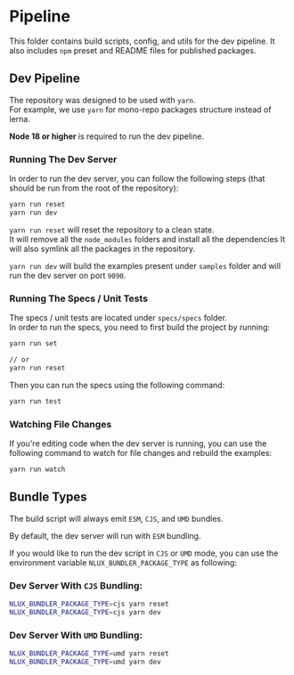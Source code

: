 # Pipeline

This folder contains build scripts, config, and utils for the dev pipeline.
It also includes `npm` preset and README files for published packages.

## Dev Pipeline

The repository was designed to be used with `yarn`.<br />
For example, we use `yarn` for mono-repo packages structure instead of lerna.

**Node 18 or higher** is required to run the dev pipeline.

### Running The Dev Server

In order to run the dev server, you can follow the following steps (that
should be run from the root of the repository):

```bash
yarn run reset
yarn run dev
```

`yarn run reset` will reset the repository to a clean state.<br />
It will remove all the `node_modules` folders and install all the dependencies
It will also symlink all the packages in the repository.

`yarn run dev` will build the examples present under `samples` folder and will run
the dev server on port `9090`.

### Running The Specs / Unit Tests

The specs / unit tests are located under `specs/specs` folder.<br />
In order to run the specs, you need to first build the project by running:

```bash
yarn run set

// or
yarn run reset
```

Then you can run the specs using the following command:

```bash
yarn run test
```

### Watching File Changes

If you're editing code when the dev server is running, you can use the following
command to watch for file changes and rebuild the examples:

```bash
yarn run watch
```

## Bundle Types

The build script will always emit `ESM`, `CJS`, and `UMD` bundles.

By default, the dev server will run with `ESM` bundling.

If you would like to run the dev script in `CJS` or `UMD` mode, you can use
the environment variable `NLUX_BUNDLER_PACKAGE_TYPE` as following:

### Dev Server With `CJS` Bundling:

```bash
NLUX_BUNDLER_PACKAGE_TYPE=cjs yarn reset
NLUX_BUNDLER_PACKAGE_TYPE=cjs yarn dev
```

### Dev Server With `UMD` Bundling:

```bash
NLUX_BUNDLER_PACKAGE_TYPE=umd yarn reset
NLUX_BUNDLER_PACKAGE_TYPE=umd yarn dev
```
